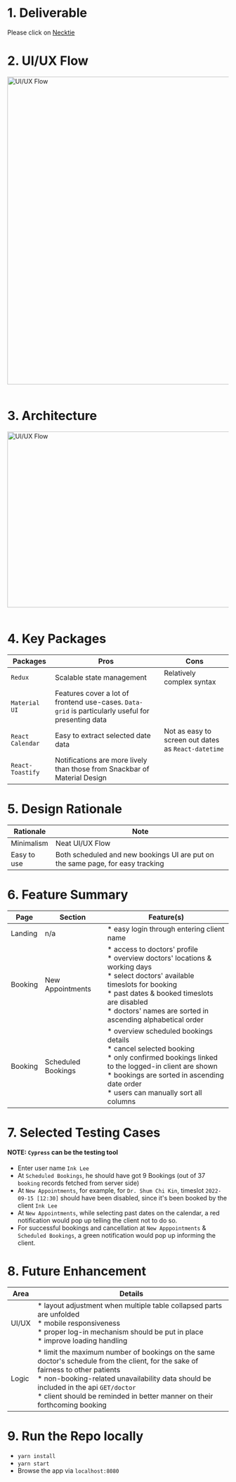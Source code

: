 # 1. Deliverable

Please click on [Necktie](https://km-necktie-project.herokuapp.com/)

# 2. UI/UX Flow

<img src="https://res.cloudinary.com/dpaehurgb/image/upload/v1655869514/202206-Business_Logic_Flow.drawio_ltjw22.png" alt="UI/UX Flow" style="height: 700px; width:700px; margin-bottom: 15px"/>

# 3. Architecture

<img src="https://res.cloudinary.com/dpaehurgb/image/upload/v1655871224/React_Components_1_ceayu2.png" alt="UI/UX Flow" style="height: 400px; width:700px; margin-bottom: 15px"/>

# 4. Key Packages

|   Packages	|   Pros	|   Cons	|
|---	|---	|---	|
|   `Redux`	|   Scalable state management	|   Relatively complex syntax	|
|   `Material UI`	|   Features cover a lot of frontend use-cases. `Data-grid` is particularly useful for presenting data	|   	|
|   `React Calendar`	|  Easy to extract selected date data 	|   Not as easy to screen out dates as `React-datetime`	| 
|   `React-Toastify`	|  Notifications are more lively than those from Snackbar of Material Design	|  	| 

# 5. Design Rationale

|  Rationale	|   Note	|
|---	|---	|
|   Minimalism	|   Neat UI/UX Flow	|
|   Easy to use	|   Both scheduled and new bookings UI are put on the same page, for easy tracking	| 

# 6. Feature Summary

|   Page	|   Section	|   Feature(s)	|
|---	|---	|---	|
|   Landing	|   n/a	|   * easy login through entering client name	|
|   Booking	|   New Appointments	|   * access to doctors' profile <br/> * overview doctors' locations & working days <br/> * select doctors' available timeslots for booking <br/> * past dates & booked timeslots are disabled <br/> * doctors' names are sorted in ascending alphabetical order	|
|   Booking	|  Scheduled Bookings 	|   * overview scheduled bookings details <br/> * cancel selected booking <br/> * only confirmed bookings linked to the logged-in client are shown <br/> * bookings are sorted in ascending date order <br/> * users can manually sort all columns	| 

# 7. Selected Testing Cases

#### NOTE: `Cypress` can be the testing tool

* Enter user name `Ink Lee`
* At `Scheduled Bookings`, he should have got 9 Bookings (out of 37 `booking` records fetched from server side)
* At `New Appointments`, for example, for `Dr. Shum Chi Kin`, timeslot `2022-09-15 [12:30]` should have been disabled, since it's been booked by the client `Ink Lee` 
* At `New Appointments`, while selecting past dates on the calendar, a red notification would pop up telling the client not to do so. 
* For successful bookings and cancellation at `New Apppointments` & `Scheduled Bookings`, a green notification would pop up informing the client.

# 8. Future Enhancement

|  Area	|   Details	|
|---	|---	|
|   UI/UX	|   * layout adjustment when multiple table collapsed parts are unfolded <br/> * mobile responsiveness <br/> * proper log-in mechanism should be put in place <br/> * improve loading handling	|
|   Logic	|   * limit the maximum number of bookings on the same doctor's schedule from the client, for the sake of fairness to other patients <br/> * non-booking-related unavailability data should be included in the api `GET/doctor` <br/> * client should be reminded in better manner on their forthcoming booking	|

# 9. Run the Repo locally

* `yarn install`
* `yarn start`
* Browse the app via `localhost:8080`




